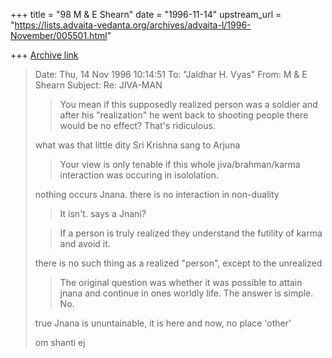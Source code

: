 +++
title = "98 M & E Shearn"
date = "1996-11-14"
upstream_url = "https://lists.advaita-vedanta.org/archives/advaita-l/1996-November/005501.html"

+++
[Archive link](https://lists.advaita-vedanta.org/archives/advaita-l/1996-November/005501.html)

>Date: Thu, 14 Nov 1996 10:14:51
>To: "Jaldhar H. Vyas" <jaldhar at braincells.com>
>From: M & E Shearn <peacewrk at snet.net>
>Subject: Re: JIVA-MAN
>
>
>>
>>You mean if this supposedly realized person was a soldier and after his
>>"realization" he went back to shooting people there would be no effect?
>>That's ridiculous.
>
>
>what was that little dity Sri Krishna sang to Arjuna
>
>>Your view is only tenable if this whole
>>jiva/brahman/karma interaction was occuring in isololation.
>
>nothing occurs Jnana. there is no interaction in non-duality
>
>
>>It isn't.
>says a Jnani?
>
>>If
>>a person is truly realized they understand the futility of karma and avoid
>>it.
>
>there is no such thing as a realized "person", except to the unrealized
>
>>The original question was whether it was possible to attain jnana and
>>continue in ones worldly life.  The answer is simple.  No.
>>
>
>
>true Jnana is ununtainable, it is here and now, no place 'other'
>
>om shanti
>ej
>


